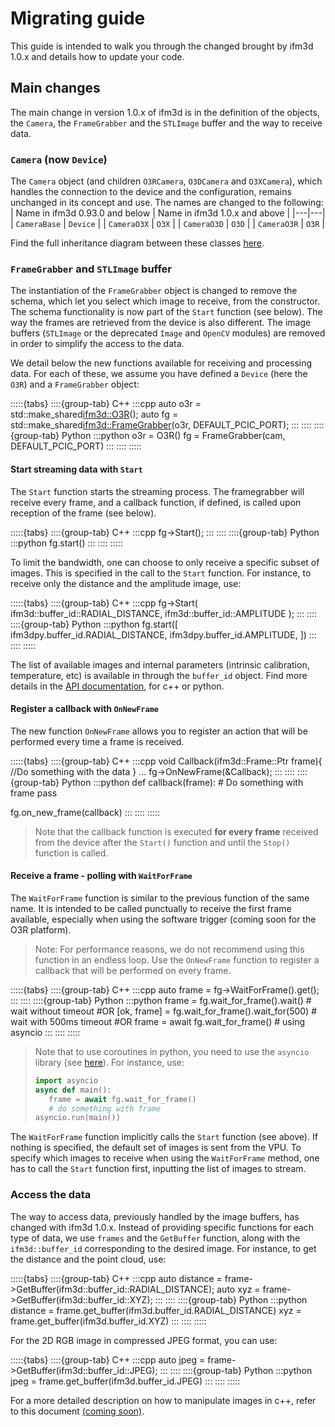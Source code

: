 # Migrating guide

This guide is intended to walk you through the changed brought by ifm3d 1.0.x and details how to update your code.

## Main changes
The main change in version 1.0.x of ifm3d is in the definition of the objects, the `Camera`, the `FrameGrabber` and the `STLImage` buffer and the way to receive data.

### `Camera` (now `Device`)
The `Camera` object (and children `O3RCamera`, `O3DCamera` and `O3XCamera`), which handles the connection to the device and the configuration, remains unchanged in its concept and use. 
The names are changed to the following: 
| Name in ifm3d 0.93.0 and below | Name in ifm3d 1.0.x and above | 
|---|---|
| `CameraBase` | `Device`  | 
| `CameraO3X` | `O3X` |
| `CameraO3D` | `O3D` |
| `CameraO3R` | `O3R` |

Find the full inheritance diagram between these classes [here](https://ifm3d.com/sphinx-doc/build/html/ifm3d/doc/sphinx/cpp_api/inherits.html).

### `FrameGrabber` and `STLImage` buffer

The instantiation of the `FrameGrabber` object is changed to remove the schema, which let you select which image to receive, from the constructor. The schema functionality is now part of the `Start` function (see below).
The way the frames are retrieved from the device is also different.
The image buffers (`STLImage` or the deprecated `Image` and `OpenCV` modules) are removed in order to simplify the access to the data.

We detail below the new functions available for receiving and processing data.
For each of these, we assume you have defined a `Device` (here the `O3R`) and a `FrameGrabber` object:

:::::{tabs}
::::{group-tab} C++
:::cpp
auto o3r = std::make_shared<ifm3d::O3R>();
auto fg = std::make_shared<ifm3d::FrameGrabber>(o3r, DEFAULT_PCIC_PORT);
:::
::::
::::{group-tab} Python
:::python
o3r = O3R()
fg = FrameGrabber(cam, DEFAULT_PCIC_PORT)
:::
::::
:::::
#### Start streaming data with `Start`
The `Start` function starts the streaming process. The framegrabber will receive every frame, and a callback function, if defined, is called upon reception of the frame (see below).

:::::{tabs}
::::{group-tab} C++
:::cpp
fg->Start();
:::
::::
::::{group-tab} Python
:::python
fg.start()
:::
::::
:::::

To limit the bandwidth, one can choose to only receive a specific subset of images. This is specified in the call to the `Start` function. For instance, to receive only the distance and the amplitude image, use:

:::::{tabs}
::::{group-tab} C++
:::cpp
fg->Start(
    ifm3d::buffer_id::RADIAL_DISTANCE, 
    ifm3d::buffer_id::AMPLITUDE
    );
:::
::::
::::{group-tab} Python
:::python
fg.start([
  ifm3dpy.buffer_id.RADIAL_DISTANCE, 
  ifm3dpy.buffer_id.AMPLITUDE,
])
:::
::::
::::: 

The list of available images and internal parameters (intrinsic calibration, temperature, etc) is available in through the `buffer_id` object. Find more details in the [API documentation](https://ifm3d.com/sphinx-doc/build/html/ifm3d/doc/sphinx/index.html), for c++ or python.

#### Register a callback with `OnNewFrame`
The new function `OnNewFrame` allows you to register an action that will be performed every time a frame is received.

:::::{tabs}
::::{group-tab} C++
:::cpp
void Callback(ifm3d::Frame::Ptr frame){
  //Do something with the data
}
...
fg->OnNewFrame(&Callback);
:::
::::
::::{group-tab} Python
:::python
def callback(frame):
    # Do something with frame
    pass

fg.on_new_frame(callback)
:::
::::
:::::

>Note that the callback function is executed **for every frame** received from the device after the `Start()` function and until the `Stop()` function is called.
#### Receive a frame - polling with `WaitForFrame`
The `WaitForFrame` function is similar to the previous function of the same name. 
It is intended to be called punctually to receive the first frame available, especially when using the software trigger (coming soon for the O3R platform). 
> Note: For performance reasons, we do not recommend using this function in an endless loop. Use the `OnNewFrame` function to register a callback that will be performed on every frame.

:::::{tabs}
::::{group-tab} C++
:::cpp
auto frame = fg->WaitForFrame().get();
:::
::::
::::{group-tab} Python
:::python
frame = fg.wait_for_frame().wait() # wait without timeout
#OR
[ok, frame] = fg.wait_for_frame().wait_for(500) # wait with 500ms timeout
#OR
frame = await fg.wait_for_frame() # using asyncio
:::
::::
:::::

> Note that to use coroutines in python, you need to use the `asyncio` library (see [here](https://docs.python.org/3/library/asyncio-task.html)). For instance, use:
> ``` python
> import asyncio
> async def main():
>    frame = await fg.wait_for_frame()
>    # do something with frame
> asyncio.run(main())
>```

The `WaitForFrame` function implicitly calls the `Start` function (see above). If nothing is specified, the default set of images is sent from the VPU. 
To specify which images to receive when using the `WaitForFrame` method, one has to call the `Start` function first, inputting the list of images to stream.

### Access the data
The way to access data, previously handled by the image buffers, has changed with ifm3d 1.0.x.
Instead of providing specific functions for each type of data, we use `frames` and the `GetBuffer` function, along with the `ifm3d::buffer_id` corresponding to the desired image. 
For instance, to get the distance and the point cloud, use:

:::::{tabs}
::::{group-tab} C++
:::cpp
auto distance = frame->GetBuffer(ifm3d::buffer_id::RADIAL_DISTANCE);
auto xyz = frame->GetBuffer(ifm3d::buffer_id::XYZ);
:::
::::
::::{group-tab} Python
:::python
distance = frame.get_buffer(ifm3d.buffer_id.RADIAL_DISTANCE)
xyz = frame.get_buffer(ifm3d.buffer_id.XYZ)
:::
::::
:::::

For the 2D RGB image in compressed JPEG format, you can use:

:::::{tabs}
::::{group-tab} C++
:::cpp
auto jpeg = frame->GetBuffer(ifm3d::buffer_id::JPEG);
:::
::::
::::{group-tab} Python
:::python
jpeg = frame.get_buffer(ifm3d.buffer_id.JPEG)
:::
::::
:::::

For a more detailed description on how to manipulate images in c++, refer to this document [(coming soon)](ADDLINK).